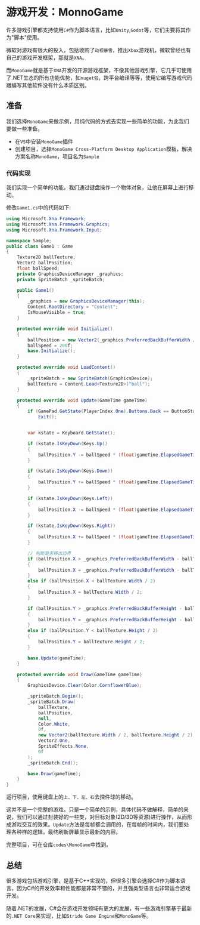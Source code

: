 # 游戏开发：MonnoGame

许多游戏引擎都支持使用`C#`作为脚本语言，比如`Unity`,`Godot`等，它们主要将其作为"脚本"使用。

微软对游戏有很大的投入，包括收购了`动视暴雪`，推出`Xbox`游戏机，微软曾经也有自己的游戏开发框架，那就是`XNA`。

而`MonoGame`就是基于`XNA`开发的开源游戏框架，不像其他游戏引擎，它几乎可使用了.NET生态的所有功能优势，如`nuget包`，跨平台编译等等，使用它编写游戏代码跟编写其他软件没有什么本质区别。

## 准备

我们选择`MonoGame`来做示例，用纯代码的方式去实现一些简单的功能，为此我们要做一些准备。

- 在`VS`中安装`MonoGame`插件
- 创建项目，选择`MonoGame Cross-Platform Desktop Application`模板，解决方案名称`MonoGame`，项目名为`Sample`

### 代码实现

我们实现一个简单的功能，我们通过键盘操作一个物体对象，让他在屏幕上进行移动。

修改`Game1.cs`中的代码如下:

```csharp
using Microsoft.Xna.Framework;
using Microsoft.Xna.Framework.Graphics;
using Microsoft.Xna.Framework.Input;

namespace Sample;
public class Game1 : Game
{
    Texture2D ballTexture;
    Vector2 ballPosition;
    float ballSpeed;
    private GraphicsDeviceManager _graphics;
    private SpriteBatch _spriteBatch;

    public Game1()
    {
        _graphics = new GraphicsDeviceManager(this);
        Content.RootDirectory = "Content";
        IsMouseVisible = true;
    }

    protected override void Initialize()
    {
        ballPosition = new Vector2(_graphics.PreferredBackBufferWidth / 2, _graphics.PreferredBackBufferHeight / 2);
        ballSpeed = 200f;
        base.Initialize();
    }

    protected override void LoadContent()
    {
        _spriteBatch = new SpriteBatch(GraphicsDevice);
        ballTexture = Content.Load<Texture2D>("ball");
    }

    protected override void Update(GameTime gameTime)
    {
        if (GamePad.GetState(PlayerIndex.One).Buttons.Back == ButtonState.Pressed || Keyboard.GetState().IsKeyDown(Keys.Escape))
            Exit();


        var kstate = Keyboard.GetState();

        if (kstate.IsKeyDown(Keys.Up))
        {
            ballPosition.Y -= ballSpeed * (float)gameTime.ElapsedGameTime.TotalSeconds;
        }

        if (kstate.IsKeyDown(Keys.Down))
        {
            ballPosition.Y += ballSpeed * (float)gameTime.ElapsedGameTime.TotalSeconds;
        }

        if (kstate.IsKeyDown(Keys.Left))
        {
            ballPosition.X -= ballSpeed * (float)gameTime.ElapsedGameTime.TotalSeconds;
        }

        if (kstate.IsKeyDown(Keys.Right))
        {
            ballPosition.X += ballSpeed * (float)gameTime.ElapsedGameTime.TotalSeconds;
        }

        // 判断是否移出边界
        if (ballPosition.X > _graphics.PreferredBackBufferWidth - ballTexture.Width / 2)
        {
            ballPosition.X = _graphics.PreferredBackBufferWidth - ballTexture.Width / 2;
        }
        else if (ballPosition.X < ballTexture.Width / 2)
        {
            ballPosition.X = ballTexture.Width / 2;
        }

        if (ballPosition.Y > _graphics.PreferredBackBufferHeight - ballTexture.Height / 2)
        {
            ballPosition.Y = _graphics.PreferredBackBufferHeight - ballTexture.Height / 2;
        }
        else if (ballPosition.Y < ballTexture.Height / 2)
        {
            ballPosition.Y = ballTexture.Height / 2;
        }

        base.Update(gameTime);
    }

    protected override void Draw(GameTime gameTime)
    {
        GraphicsDevice.Clear(Color.CornflowerBlue);

        _spriteBatch.Begin();
        _spriteBatch.Draw(
            ballTexture,
            ballPosition,
            null,
            Color.White,
            0f,
            new Vector2(ballTexture.Width / 2, ballTexture.Height / 2),
            Vector2.One,
            SpriteEffects.None,
            0f
        );
        _spriteBatch.End();

        base.Draw(gameTime);
    }
}
```

运行项目，使用键盘上的`上、下、左、右`去控件球的移动。

这并不是一个完整的游戏，只是一个简单的示例，具体代码不做解释，简单的来说，我们可以通过封装好的一些类，对目标对象(2D/3D等资源)进行操作，从而形成游戏交互的效果。`Update`方法是每帧都会调用的，在每帧的时间内，我们要处理各种样的逻辑，最终刷新屏幕显示最新的内容。

完整项目，可在仓库`codes\MonoGame`中找到。

## 总结

很多游戏包括游戏引擎，是基于C++实现的，但很多引擎会选择C#作为脚本语言，因为C#的开发效率和性能都是非常不错的，并且强类型语言也非常适合游戏开发。

随着.NET的发展，C#会在游戏开发领域有更大的发展，有一些游戏引擎基于最新的`.NET Core`来实现，比如`Stride Game Engine`和`MonoGame`等。
